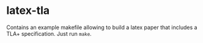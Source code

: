 # latex-tla

Contains an example makefile allowing to build a latex paper that includes a TLA+ specification.
Just run `make`.
